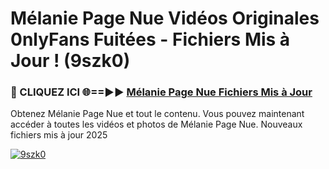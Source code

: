 # Mélanie Page Nue Vidéos Originales 0nlyFans Fuitées - Fichiers Mis à Jour ! (9szk0)

<h3>🔴 CLIQUEZ ICI 🌐==►► <a href="https://tinyurl.com/2pmr4ezf" rel="nofollow">Mélanie Page Nue Fichiers Mis à Jour</a></h3>

Obtenez Mélanie Page Nue et tout le contenu. Vous pouvez maintenant accéder à toutes les vidéos et photos de Mélanie Page Nue. Nouveaux fichiers mis à jour 2025

[![9szk0](https://i.imgur.com/6SNvagu.gif)](https://tinyurl.com/2pmr4ezf)
